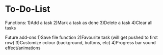 # To-Do-List
Functions:
1)Add a task
2)Mark a task as done
3)Delete a task
4)Clear all tasks

Future add-ons
1)Save file function
2)Favourite task (will get pushed to first row)
3)Customize colour (background, buttons, etc)
4)Progress bar sound effect/animations
